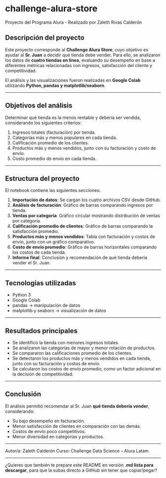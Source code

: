 # challenge-alura-store
Proyecto del Programa Alura -  Realizado por Zaleth Rivas Calderón

## Descripción del proyecto

Este proyecto corresponde al **Challenge Alura Store**, cuyo objetivo es ayudar al **Sr. Juan** a decidir qué tienda debe vender.
Para ello, se analizaron los datos de **cuatro tiendas en línea**, evaluando su desempeño en base a diferentes métricas relacionadas con ingresos, satisfacción del cliente y competitividad.

El análisis y las visualizaciones fueron realizadas en **Google Colab** utilizando **Python, pandas y matplotlib/seaborn**.

---

## Objetivos del análisis

Determinar qué tienda es la menos rentable y debería ser vendida, considerando los siguientes criterios:

1. Ingresos totales (facturación) por tienda.
2. Categorías más y menos populares en cada tienda.
3. Calificación promedio de los clientes.
4. Productos más y menos vendidos, junto con su facturación y costo de envío.
5. Costo promedio de envío en cada tienda.

---

## Estructura del proyecto

El notebook contiene las siguientes secciones:

1. **Importación de datos**: Se cargan los cuatro archivos CSV desde GitHub.
2. **Análisis de facturación**: Gráfico de barras comparando ingresos por tienda.
3. **Ventas por categoría**: Gráfico circular mostrando distribución de ventas por categoría.
4. **Calificación promedio de clientes**: Gráfico de barras comparando la satisfacción promedio.
5. **Productos más y menos vendidos**: Tabla con facturación y costos de envío, junto con un gráfico comparativo.
6. **Costo de envío promedio**: Gráfico de barras horizontales comparando los costos de cada tienda.
7. **Informe final**: Conclusión y recomendación de qué tienda debería vender el Sr. Juan.

---

## Tecnologías utilizadas

* Python 3
* Google Colab
* pandas → manipulación de datos
* matplotlib y seaborn → visualización de datos

---

## Resultados principales

* Se identificó la tienda con menores ingresos totales.
* Se analizaron las categorías de mayor y menor rotación de productos.
* Se compararon las calificaciones promedio de los clientes.
* Se detectaron los productos más y menos vendidos en cada tienda, junto con su facturación y costos de envío.
* Se calcularon los costos de envío promedio, como un factor adicional en la decisión de competitividad.

---

## Conclusión

El análisis permitió recomendar al Sr. Juan **qué tienda debería vender**, considerando:

* Su bajo desempeño en facturación.
* Menor satisfacción de clientes en comparación con las demás.
* Costos de envío poco competitivos.
* Menor diversidad en categorías y productos.

---

Autor/a: Zaleth Calderón
Curso: Challenge Data Science – Alura Latam

---

¿Quieres que también te prepare este README en versión **.md lista para descargar**, para que la subas directo a GitHub sin tener que copiar/pegar?
